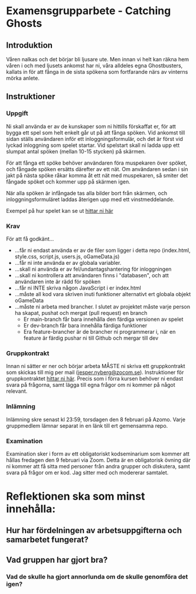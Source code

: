 
# Examensgrupparbete - Catching Ghosts

## Introduktion
Våren nalkas och det börjar bli ljusare ute. Men innan vi helt kan räkna hem våren i och med ljusets ankomst har ni, våra alldeles egna Ghostbusters, kallats in för att fånga in de sista spökena som fortfarande närs av vinterns mörka anlete.

## Instruktioner

### Uppgift
Ni skall använda er av de kunskaper som ni hittills förskaffat er, för att bygga ett spel som helt enkelt går ut på att fånga spöken. Vid ankomst till sidan ställs användaren inför ett inloggningsformulär, och det är först vid lyckad inloggning som spelet startar. Vid spelstart skall ni ladda upp ett slumpat antal spöken (mellan 10-15 stycken) på skärmen.

För att fånga ett spöke behöver användaren föra muspekaren över spöket, och fångade spöken ersätts därefter av ett nät. Om användaren sedan i sin jakt på nästa spöke råkar komma åt ett nät med muspekaren, så smiter det fångade spöket och kommer upp på skärmen igen. 

När alla spöken är infångade tas alla bilder bort från skärmen, och inloggningsformuläret laddas återigen upp med ett vinstmeddelande.

Exempel på hur spelet kan se ut [hittar ni här](https://drive.google.com/file/d/1Jpc_zNKItL6O6IfX44xjVdQTfOLjdATm/view?usp=sharing)

### Krav
För att få godkänt...
* ...får ni endast använda er av de filer som ligger i detta repo (index.html, style.css, script.js, users.js, oGameData.js)
* ...får ni inte använda er av globala variabler. 
* ...skall ni använda er av fel/undantagshantering för inloggningen
* ...skall ni kontrollera att användaren finns i "databasen", och att användaren inte är rädd för spöken
* ...får ni INTE skriva någon JavaScript i er index.html
* ...måste all kod vara skriven inuti funktioner alternativt ert globala objekt oGameData
* ...måste ni arbeta med brancher. I slutet av projektet måste varje person ha skapat, pushat och mergat (pull request) en branch
  * Er main-branch får bara innehålla den färdiga versionen av spelet
  * Er dev-branch får bara innehålla färdiga funktioner
  * Era feature-brancher är de brancher ni programmerar i, när en feature är färdig pushar ni till Github och mergar till dev

### Gruppkontrakt
Innan ni sätter er ner och börjar arbeta MÅSTE ni skriva ett gruppkontrakt som skickas till mig per mail (jesper.nyberg@zocom.se). Instruktioner för gruppkontraktet [hittar ni här](https://docs.google.com/document/d/1DpGKbG18wz1c-sMUJqIZ0qB6L7GedNwO/edit). Precis som i förra kursen behöver ni endast svara på frågorna, samt lägga till egna frågor om ni kommer på något relevant. 

### Inlämning
Inlämning skre senast kl 23:59, torsdagen den 8 februari på Azomo. Varje gruppmedlem lämnar separat in en länk till ert gemensamma repo.

### Examination
Examination sker i form av ett obligatoriskt kodseminarium som kommer att hållas fredagen den 9 februari via Zoom. Detta är en obligatorisk övning där ni kommer att få sitta med personer från andra grupper och diskutera, samt svara på frågor om er kod. Jag sitter med och modererar samtalet.




# Reflektionen ska som minst innehålla: 

## Hur har fördelningen av arbetsuppgifterna och samarbetet fungerat?

## Vad gruppen har gjort bra?

### Vad de skulle ha gjort annorlunda om de skulle genomföra det igen?


